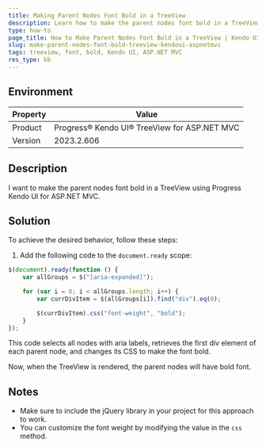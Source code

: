 ```yaml
---
title: Making Parent Nodes Font Bold in a TreeView
description: Learn how to make the parent nodes font bold in a TreeView using Progress Kendo UI for ASP.NET MVC.
type: how-to
page_title: How to Make Parent Nodes Font Bold in a TreeView | Kendo UI TreeView for ASP.NET MVC
slug: make-parent-nodes-font-bold-treeview-kendoui-aspnetmvc
tags: treeview, font, bold, Kendo UI, ASP.NET MVC
res_type: kb
---
```


## Environment

| Property | Value |
| --- | --- |
| Product | Progress® Kendo UI® TreeView for ASP.NET MVC |
| Version | 2023.2.606 |

## Description

I want to make the parent nodes font bold in a TreeView using Progress Kendo UI for ASP.NET MVC.

## Solution

To achieve the desired behavior, follow these steps:

1. Add the following code to the `document.ready` scope:

```javascript
$(document).ready(function () {
    var allGroups = $("[aria-expanded]");

    for (var i = 0; i < allGroups.length; i++) {
        var currDivItem = $(allGroups[i]).find("div").eq(0);

        $(currDivItem).css("font-weight", "bold");
    }
});
```

This code selects all nodes with aria labels, retrieves the first div element of each parent node, and changes its CSS to make the font bold.

Now, when the TreeView is rendered, the parent nodes will have bold font.

## Notes

- Make sure to include the jQuery library in your project for this approach to work.
- You can customize the font weight by modifying the value in the `css` method.
